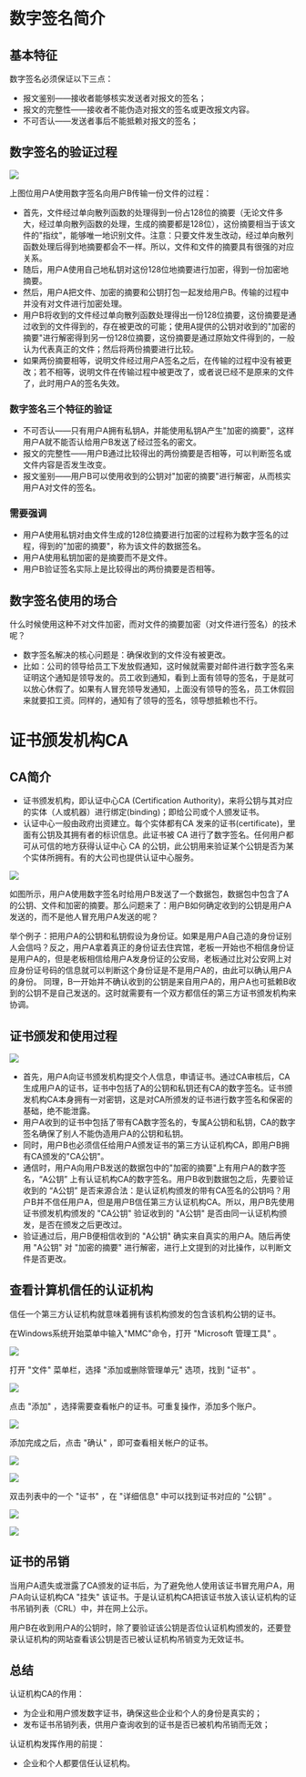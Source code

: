 #   数字签名简介

##  基本特征
数字签名必须保证以下三点：

-   报文鉴别——接收者能够核实发送者对报文的签名；
-   报文的完整性——接收者不能伪造对报文的签名或更改报文内容。
-   不可否认——发送者事后不能抵赖对报文的签名；

##  数字签名的验证过程

![](../images/2023/02/20230213145910.png)

上图位用户A使用数字签名向用户B传输一份文件的过程：

-   首先，文件经过单向散列函数的处理得到一份占128位的摘要（无论文件多大，经过单向散列函数的处理，生成的摘要都是128位），这份摘要相当于该文件的"指纹"，能够唯一地识别文件。注意：只要文件发生改动，经过单向散列函数处理后得到地摘要都会不一样。所以，文件和文件的摘要具有很强的对应关系。
-   随后，用户A使用自己地私钥对这份128位地摘要进行加密，得到一份加密地摘要。
-   然后，用户A把文件、加密的摘要和公钥打包一起发给用户B。传输的过程中并没有对文件进行加密处理。
-   用户B将收到的文件经过单向散列函数处理得出一份128位摘要，这份摘要是通过收到的文件得到的，存在被更改的可能；使用A提供的公钥对收到的"加密的摘要"进行解密得到另一份128位摘要，这份摘要是通过原始文件得到的，一般认为代表真正的文件；然后将两份摘要进行比较。
-   如果两份摘要相等，说明文件经过用户A签名之后，在传输的过程中没有被更改；若不相等，说明文件在传输过程中被更改了，或者说已经不是原来的文件了，此时用户A的签名失效。

### 数字签名三个特征的验证

-   不可否认——只有用户A拥有私钥A，并能使用私钥A产生"加密的摘要"，这样用户A就不能否认给用户B发送了经过签名的密文。
-   报文的完整性——用户B通过比较得出的两份摘要是否相等，可以判断签名或文件内容是否发生改变。
-   报文鉴别——用户B可以使用收到的公钥对"加密的摘要"进行解密，从而核实用户A对文件的签名。

### 需要强调

-   用户A使用私钥对由文件生成的128位摘要进行加密的过程称为数字签名的过程，得到的"加密的摘要"，称为该文件的数据签名。
-   用户A使用私钥加密的是摘要而不是文件。
-   用户B验证签名实际上是比较得出的两份摘要是否相等。

##  数字签名使用的场合

什么时候使用这种不对文件加密，而对文件的摘要加密（对文件进行签名）的技术呢？

-   数字签名解决的核心问题是：确保收到的文件没有被更改。
-   比如：公司的领导给员工下发放假通知，这时候就需要对邮件进行数字签名来证明这个通知是领导发的。员工收到通知，看到上面有领导的签名，于是就可以放心休假了。如果有人冒充领导发通知，上面没有领导的签名，员工休假回来就要扣工资。同样的，通知有了领导的签名，领导想抵赖也不行。

#   证书颁发机构CA

##  CA简介

-   证书颁发机构，即认证中心CA (Certification Authority)，来将公钥与其对应的实体（人或机器）进行绑定(binding)；即给公司或个人颁发证书。
-   认证中心一般由政府出资建立。每个实体都有CA 发来的证书(certificate)，里面有公钥及其拥有者的标识信息。此证书被 CA 进行了数字签名。任何用户都可从可信的地方获得认证中心 CA 的公钥，此公钥用来验证某个公钥是否为某个实体所拥有。有的大公司也提供认证中心服务。

![](../images/2023/02/20230213152511.png)

如图所示，用户A使用数字签名时给用户B发送了一个数据包，数据包中包含了A的公钥、文件和加密的摘要。那么问题来了：用户B如何确定收到的公钥是用户A发送的，而不是他人冒充用户A发送的呢？

举个例子：把用户A的公钥和私钥假设为身份证。如果是用户A自己造的身份证别人会信吗？反之，用户A拿着真正的身份证去住宾馆，老板一开始也不相信身份证是用户A的，但是老板相信给用户A发身份证的公安局，老板通过比对公安网上对应身份证号码的信息就可以判断这个身份证是不是用户A的，由此可以确认用户A的身份。
同理，B一开始并不确认收到的公钥是来自用户A的，用户A也可抵赖B收到的公钥不是自己发送的。这时就需要有一个双方都信任的第三方证书颁发机构来协调。

##  证书颁发和使用过程

![](../images/2023/02/20230213152543.png)

-   首先，用户A向证书颁发机构提交个人信息，申请证书。通过CA审核后，CA生成用户A的证书，证书中包括了A的公钥和私钥还有CA的数字签名。证书颁发机构CA本身拥有一对密钥，这是对CA所颁发的证书进行数字签名和保密的基础，绝不能泄露。
-   用户A收到的证书中包括了带有CA数字签名的，专属A公钥和私钥，CA的数字签名确保了别人不能伪造用户A的公钥和私钥。
-   同时，用户B也必须信任给用户A颁发证书的第三方认证机构CA，即用户B拥有CA颁发的"CA公钥"。
-   通信时，用户A向用户B发送的数据包中的"加密的摘要"上有用户A的数字签名，“A公钥” 上有认证机构CA的数字签名。用户B收到数据包之后，先要验证收到的 “A公钥” 是否来源合法：是认证机构颁发的带有CA签名的公钥吗？用户B并不信任用户A，但是用户B信任第三方认证机构CA。所以，用户B先使用证书颁发机构颁发的 "CA公钥" 验证收到的 "A公钥" 是否由同一认证机构颁发，是否在颁发之后更改过。
-   验证通过后，用户B便相信收到的 "A公钥" 确实来自真实的用户A。随后再使用 "A公钥" 对 "加密的摘要" 进行解密，进行上文提到的对比操作，以判断文件是否更改。

##  查看计算机信任的认证机构

信任一个第三方认证机构就意味着拥有该机构颁发的包含该机构公钥的证书。

在Windows系统开始菜单中输入"MMC"命令，打开 "Microsoft 管理工具" 。

![](../images/2023/02/20230213152632.png)

打开 "文件" 菜单栏，选择 "添加或删除管理单元" 选项，找到 "证书" 。

![](../images/2023/02/20230213152652.png)

点击 "添加" ，选择需要查看帐户的证书。可重复操作，添加多个账户。

![](../images/2023/02/20230213152705.png)

添加完成之后，点击 "确认" ，即可查看相关帐户的证书。

![](../images/2023/02/20230213152717.png)

![](../images/2023/02/20230213152725.png)

双击列表中的一个 "证书" ，在 "详细信息" 中可以找到证书对应的 "公钥" 。

![](../images/2023/02/20230213152737.png)

![](../images/2023/02/20230213152745.png)

##  证书的吊销
当用户A遗失或泄露了CA颁发的证书后，为了避免他人使用该证书冒充用户A，用户A向认证机构CA "挂失" 该证书。于是认证机构CA把该证书放入该认证机构的证书吊销列表（CRL）中，并在网上公示。

用户B在收到用户A的公钥时，除了要验证该公钥是否位认证机构颁发的，还要登录认证机构的网站查看该公钥是否已被认证机构吊销变为无效证书。

##  总结

认证机构CA的作用：

-   为企业和用户颁发数字证书，确保这些企业和个人的身份是真实的；
-   发布证书吊销列表，供用户查询收到的证书是否已被机构吊销而无效；

认证机构发挥作用的前提：

-   企业和个人都要信任认证机构。

